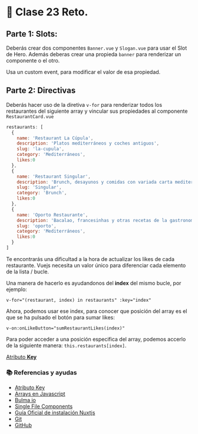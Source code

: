 # 📗 Clase 23 Reto.


## Parte 1: Slots:

Deberás crear dos componentes `Banner.vue` y `Slogan.vue` para usar el Slot de Hero. Además deberas crear una propieda `banner` para renderizar un componente o el otro.

Usa un custom event, para modificar el valor de esa propiedad.


## Parte 2: Directivas

Deberás hacer uso de la diretiva `v-for` para renderizar todos los restaurantes del siguiente array y vincular sus propiedades al componente `RestaurantCard.vue`

```js
restaurants: [
  {
    name: 'Restaurant La Cúpula',
    description: 'Platos mediterráneos y coches antiguos',
    slug: 'la-cupula',
    category: 'Mediterráneos',
    likes:0
  },
  {
    name: 'Restaurant Singular',
    description: 'Brunch, desayunos y comidas con variada carta mediterránea en un luminoso café de moderno diseño minimalista.',
    slug: 'Singular',
    category: 'Brunch',
    likes:0
  },
  {
    name: 'Oporto Restaurante',
    description: 'Bacalao, francesinhas y otras recetas de la gastronomía lusa en un coqueto bar decorado con cajas de oporto.',
    slug: 'oporto',
    category: 'Mediterráneos',
    likes:0
  }
]
```

Te encontrarás una dificultad a la hora de actualizar los likes de cada restaurante. Vuejs necesita un valor único para diferenciar cada elemento de la lista / bucle.

Una manera de hacerlo es ayudandonos del **index** del mismo bucle, por ejemplo:

`v-for="(restaurant, index) in restaurants" :key="index"`

Ahora, podemos usar ese index, para conocer que posición del array es el que se ha pulsado el botón para sumar likes:

`v-on:onLikeButton="sumRestaurantLikes(index)"`

Para poder acceder a una posición especifica del array, podemos accerlo de la siguiente manera: `this.restaurants[index]`.


[Atributo **Key**](https://vuejs.org/v2/guide/list.html)


### 📚 Referencias y ayudas

- [Atributo Key](https://vuejs.org/v2/guide/list.html)
- [Arrays en Javascript](https://developer.mozilla.org/es/docs/Web/JavaScript/Referencia/Objetos_globales/Array)
- [Bulma io](https://bulma.io/)
- [Single File Components](https://vuejs.org/v2/guide/single-file-components.html)
- [Guía Oficial de instalación Nuxtjs](https://nuxtjs.org/guide/installation)
- [Git](https://www.git-scm.com/)
- [GitHub](https://github.com/)